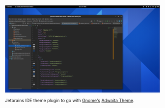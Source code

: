 ![screenshot](screenshot.png)

Jetbrains IDE theme plugin to go with [Gnome's](https://www.gnome.org/) [Adwaita Theme](https://gitlab.gnome.org/GNOME/gtk/tree/gtk-3-24/gtk/theme/Adwaita). 
